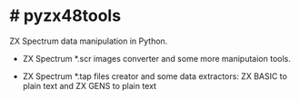 # # pyzx48tools

ZX Spectrum data manipulation in Python.

- ZX Spectrum *.scr images converter and some more maniputaion tools.

- ZX Spectrum *.tap files creator and some data extractors: ZX BASIC to plain text and ZX GENS to plain text

